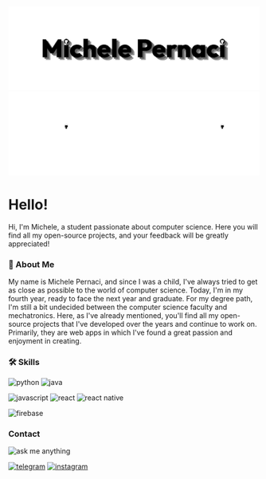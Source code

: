 
![Logo Light](https://github.com/Mikexezy/Mikexezy/blob/main/placeLight.png#gh-light-mode-only)
![Logo Dark](https://github.com/Mikexezy/Mikexezy/blob/main/placeDark.png#gh-dark-mode-only)


# Hello!
Hi, I'm Michele, a student passionate about computer science. 
Here you will find all my open-source projects, and your feedback will be greatly appreciated!
### 🚀 About Me
My name is Michele Pernaci, and since I was a child, I've always tried to get as close as possible to the world of computer science. Today, I'm in my fourth year, ready to face the next year and graduate. 
For my degree path, I'm still a bit undecided between the computer science faculty and mechatronics.
Here, as I've already mentioned, you'll find all my open-source projects that I've developed over the years and continue to work on. 
Primarily, they are web apps in which I've found a great passion and enjoyment in creating.


### 🛠 Skills
![python](https://img.shields.io/badge/Python-3776AB?style=for-the-badge&logo=python&logoColor=white)
![java](https://img.shields.io/badge/Java-ED8B00?style=for-the-badge&logo=openjdk&logoColor=white)

![javascript](https://img.shields.io/badge/JavaScript-F7DF1E?style=for-the-badge&logo=javascript&logoColor=black)
![react](https://img.shields.io/badge/React-20232A?style=for-the-badge&logo=react&logoColor=61DAFB) 
![react native](https://img.shields.io/badge/React_Native-20232A?style=for-the-badge&logo=react&logoColor=61DAFB)

![firebase](https://img.shields.io/badge/firebase-FFCB2B?style=for-the-badge&logo=firebase&logoColor=black)

### Contact
![ask me anything](https://img.shields.io/badge/Ask%20me-anything-1abc9c.svg)

[![telegram](https://img.shields.io/badge/telegram-0A66C2?style=for-the-badge&logo=telegram&logoColor=white)](https://t.me/michelepernacigithub)
[![instagram](https://img.shields.io/badge/instagram-8134AF?style=for-the-badge&logo=instagram&logoColor=white)](https://www.instagram.com/michelepernacii/)
